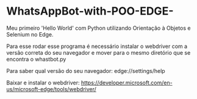 # WhatsAppBot-with-POO-EDGE-

Meu primeiro 'Hello World' com Python utilizando Orientação à Objetos e Selenium no Edge.


Para esse rodar esse programa é necessário instalar o webdriver com a versão correta do seu navegador e mover para o mesmo diretório que se encontra o whastbot.py


Para saber qual versão do seu navegador:  edge://settings/help

Baixar e instalar o webdriver: https://developer.microsoft.com/en-us/microsoft-edge/tools/webdriver/
